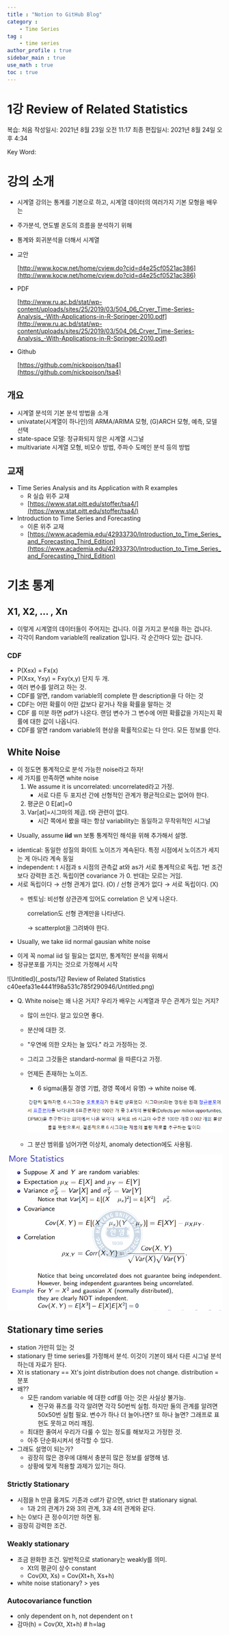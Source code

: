 ```yaml
---
title : "Notion to GitHub Blog"
category :
    - Time Series
tag : 
    - time series
author_profile : true
sidebar_main : true
use_math : true
toc : true
---
```


# 1강 Review of Related Statistics

복습: 처음
작성일시: 2021년 8월 23일 오전 11:17
최종 편집일시: 2021년 8월 24일 오후 4:34

Key Word: 

# 강의 소개

- 시계열 강의는 통계를 기본으로 하고, 시계열 데이터의 여러가지 기본 모형을 배우는
- 주가분석, 연도별 온도의 흐름을 분석하기 위해
- 통계와 회귀분석을 더해서 시계열
- 교안

    [http://www.kocw.net/home/cview.do?cid=d4e25cf0521ac386](http://www.kocw.net/home/cview.do?cid=d4e25cf0521ac386)

- PDF

    [http://www.ru.ac.bd/stat/wp-content/uploads/sites/25/2019/03/504_06_Cryer_Time-Series-Analysis_-With-Applications-in-R-Springer-2010.pdf](http://www.ru.ac.bd/stat/wp-content/uploads/sites/25/2019/03/504_06_Cryer_Time-Series-Analysis_-With-Applications-in-R-Springer-2010.pdf)

- Github

    [https://github.com/nickpoison/tsa4](https://github.com/nickpoison/tsa4)

## 개요

- 시계열 분석의 기본 분석 방법을 소개
- univatate(시계열이 하나인)의 ARMA/ARIMA 모형, (G)ARCH 모형, 예측, 모델 선택
- state-space 모델: 정규화되지 않은 시계열 시그널
- multivariate 시계열 모형, 비모수 방법, 주파수 도메인 분석 등의 방법

## 교재

- Time Series Analysis and its Application with R examples
    - R 실습 위주 교재
    - [https://www.stat.pitt.edu/stoffer/tsa4/](https://www.stat.pitt.edu/stoffer/tsa4/)
- Introduction to Time Series and Forecasting
    - 이론 위주 교재
    - [https://www.academia.edu/42933730/Introduction_to_Time_Series_and_Forecasting_Third_Edition](https://www.academia.edu/42933730/Introduction_to_Time_Series_and_Forecasting_Third_Edition)

# 기초 통계

## X1, X2, ... , Xn

- 이렇게 시계열의 데이터들이 주어지는 겁니다. 이걸 가지고 분석을 하는 겁니다.
- 각각이 Random variable의 realization 입니다. 각 순간마다 있는 겁니다.

### CDF

- P(X≤x) = Fx(x)
- P(X≤x, Y≤y) = Fxy(x,y)  단지 두 개.
- 여러 변수를 알려고 하는 것.
- CDF를 알면, random variable의 complete 한 description을 다 아는 것
- CDF는 어떤 확률이 어떤 값보다 같거나 작을 확률을 말하는 것
- CDF 를 미분 하면 pdf가 나온다. 랜덤 변수가 그 변수에 어떤 확률값을 가지는지 확률에 대한 값이 나옵니다.
- CDF를 알면 random variable의 현상을 확률적으로는 다 안다. 모든 정보를 안다.

## White Noise

- 이 정도면 통계적으로 분석 가능한 noise라고 하자!
- 세 가지를 만족하면 white noise
    1. We assume it is uncorrelated: uncorrelated라고 가정.
        - 서로 다른 두 포지션 간에 선형적인 관계가 평균적으로는 없어야 한다.
    2. 평균은 0 E[at]=0
    3. Var[at]=시그마의 제곱. t와 관련이 없다.
        - 시간 쪽에서 봤을 때는 항상 variability는 동일하고 무작위적인 시그널

+ Usually, assume **iid** wn 보통 통계적인 해석을 위해 추가해서 설명.

- identical: 동일한 성질의 화이트 노이즈가 계속된다. 특정 시점에서 노이즈가 세지는 게 아니라 계속 동일
- independent: t 시점과 s 시점의 관측값 at와 as가 서로 통계적으로 독립. 1번 조건보다 강력한 조건. 독립이면 covariance 가 0. 반대는 모르는 거임.
- 서로 독립이다 → 선형 관계가 없다. (O)  /  선형 관계가 없다 → 서로 독립이다. (X)
    - 멘토님: 비선형 상관관계 있어도 correlation 은 낮게 나온다.

        correlation도 선형 관계만을 나타낸다.

        → scatterplot을 그려봐야 한다.

+ Usually, we take iid normal gausian white noise

- 이게 꼭 nomal iid 일 필요는 없지만, 통계적인 분석을 위해서
- 정규분포를 가지는 것으로 가정해서 시작

![Untitled](_posts/1강 Review of Related Statistics c40eefa31e4441f98a531c785f290946/Untitled.png)

- Q. White noise는 왜 나온 거지? 우리가 배우는 시계열과 무슨 관계가 있는 거지?
    - 많이 쓰인다. 알고 있으면 좋다.
    - 분산에 대한 것.
    - "우연에 의한 오차는 늘 있다." 라고 가정하는 것.
    - 그리고 그것들은 standard-normal 을 따른다고 가정.
    - 언제든 존재하는 노이즈.
        - 6 sigma(품질 경영 기법, 경영 쪽에서 유명) → white noise 예.

        ![Untitled](1%E1%84%80%E1%85%A1%E1%86%BC%20Review%20of%20Related%20Statistics%20c40eefa31e4441f98a531c785f290946/Untitled%201.png)

    - 그 분산 범위를 넘어가면 이상치, anomaly detection에도 사용됨.

![Untitled](1%E1%84%80%E1%85%A1%E1%86%BC%20Review%20of%20Related%20Statistics%20c40eefa31e4441f98a531c785f290946/Untitled%202.png)

## Stationary time series

- station 가만히 있는 것
- stationary 한 time series를 가정해서 분석. 이것이 기본이 돼서 다른 시그널 분석하는데 자료가 된다.
- Xt is stationary == Xt's joint distribution does not change. distribution = 분포
- 왜??
    - 모든 random variable 에 대한 cdf를 아는 것은 사실상 불가능.
        - 전구와 퓨즈를 각각 알려면 각각 50번씩 실험. 하지만 둘의 관계를 알려면 50x50번 실험 필요. 변수가 하나 더 늘어나면? 또 하나 늘면? 그래프로 표현도 못하고 머리 깨짐.
    - 최대한 줄여서 우리가 다룰 수 있는 정도를 해보자고 가정한 것.
    - 아주 단순화시켜서 생각할 수 있다.
- 그래도 설명이 되는가?
    - 굉장히 많은 경우에 대해서 충분히 많은 정보를 설명해 냄.
    - 상황에 맞게 적용할 과제가 있기는 하다.

### Strictly Stationary

- 시점을 h 만큼 옮겨도 기존과 cdf가 같으면, strict 한 stationary signal.
    - 1과 2의 관계가 2와 3의 관계, 3과 4의 관계와 같다.
- h는 0보다 큰 정수이기만 하면 됨.
- 굉장히 강력한 조건.

### Weakly stationary

- 조금 완화한 조건. 일반적으로 stationary는 weakly를 의미.
    - Xt의 평균이 상수 constant
    - Cov(Xt, Xs) = Cov(Xt+h, Xs+h)
- white noise stationary? > yes

### Autocovariance function

- only dependent on h, not dependent on t
- 감마(h) = Cov(Xt, Xt+h)     # h=lag